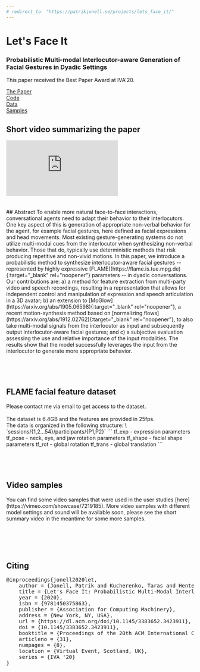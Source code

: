 ```yaml
---
# redirect_to: "https://patrikjonell.se/projects/lets_face_it/"
---
```

<h1>Let's Face It</h1>
<h3>Probabilistic Multi-modal Interlocutor-aware Generation of Facial Gestures in Dyadic Settings</h3>

This paper received the Best Paper Award at IVA'20.

<div class="row">
<div class="col-sm-3"><a href="https://doi.org/10.1145/3383652.3423911" class="btn">The Paper</a></div>
<div class="col-sm-3"><a href="https://github.com/jonepatr/lets_face_it" target="_blank" class="btn">Code</a></div>
<div class="col-sm-3"><a href="#data">Data</a></div>
<div class="col-sm-3"><a href="#video-samples">Samples</a></div>
</div>



## Short video summarizing the paper
<div class="video-container">
<iframe src="https://www.youtube.com/embed/RhazMS4L_bk" frameborder="0" allow="accelerometer; autoplay; clipboard-write; encrypted-media; gyroscope; picture-in-picture" allowfullscreen></iframe>
</div>
<br>
<br>
## Abstract
To enable more natural face-to-face interactions, conversational agents need to adapt their behavior to their interlocutors. One key aspect of this is generation of appropriate non-verbal behavior for the agent, for example facial gestures, here defined as facial expressions and head movements. Most existing gesture-generating systems do not utilize multi-modal cues from the interlocutor when synthesizing non-verbal behavior. Those that do, typically use deterministic methods that risk producing repetitive and non-vivid motions. In this paper, we introduce a probabilistic method to synthesize interlocutor-aware facial gestures -- represented by highly expressive [FLAME](https://flame.is.tue.mpg.de){:target="_blank" rel="noopener"} parameters -- in dyadic conversations. Our contributions are: a) a method for feature extraction from multi-party video and speech recordings, resulting in a representation that allows for independent control and manipulation of expression and speech articulation in a 3D avatar; b) an extension to [MoGlow](https://arxiv.org/abs/1905.06598){:target="_blank" rel="noopener"}, a recent motion-synthesis method based on [normalizing flows](https://arxiv.org/abs/1912.02762){:target="_blank" rel="noopener"}, to also take multi-modal signals from the interlocutor as input and subsequently output interlocutor-aware facial gestures; and c) a subjective evaluation assessing the use and relative importance of the input modalities.
The results show that the model successfully leverages the input from the interlocutor to generate more appropriate behavior.

<h2 id="data" style="padding-top: 60px; ">FLAME facial feature dataset</h2>
Please contact me via email  to get access to the dataset.
<br><br>
The dataset is 6.4GB and the features are provided in 25fps. <br>
The data is organized in the following structure: \
`sessions/{1,2...54}/participants/{P1,P2}`
```
tf_exp - expression parameters
tf_pose - neck, eye, and jaw rotation parameters
tf_shape - facial shape parameters
tf_rot - global rotation
tf_trans - global translation
```

<h2 id="video-samples" style="padding-top: 60px;">Video samples</h2>
You can find some video samples that were used in the user studies [here](https://vimeo.com/showcase/7219185).
More video samples with different model settings and sound will be available soon, please see the short summary video in the meantime for some more samples.
<br>
<br>


<h2 id="citing" style="padding-top: 60px;">Citing</h2>
<pre class="citation long">
@inproceedings{jonell2020let,
    author = {Jonell, Patrik and Kucherenko, Taras and Henter, Gustav Eje and Beskow, Jonas},
    title = {Let's Face It: Probabilistic Multi-Modal Interlocutor-Aware Generation of Facial Gestures in Dyadic Settings},
    year = {2020},
    isbn = {9781450375863},
    publisher = {Association for Computing Machinery},
    address = {New York, NY, USA},
    url = {https://dl.acm.org/doi/10.1145/3383652.3423911},
    doi = {10.1145/3383652.3423911},
    booktitle = {Proceedings of the 20th ACM International Conference on Intelligent Virtual Agents},
    articleno = {31},
    numpages = {8},
    location = {Virtual Event, Scotland, UK},
    series = {IVA '20}
}
</pre>
